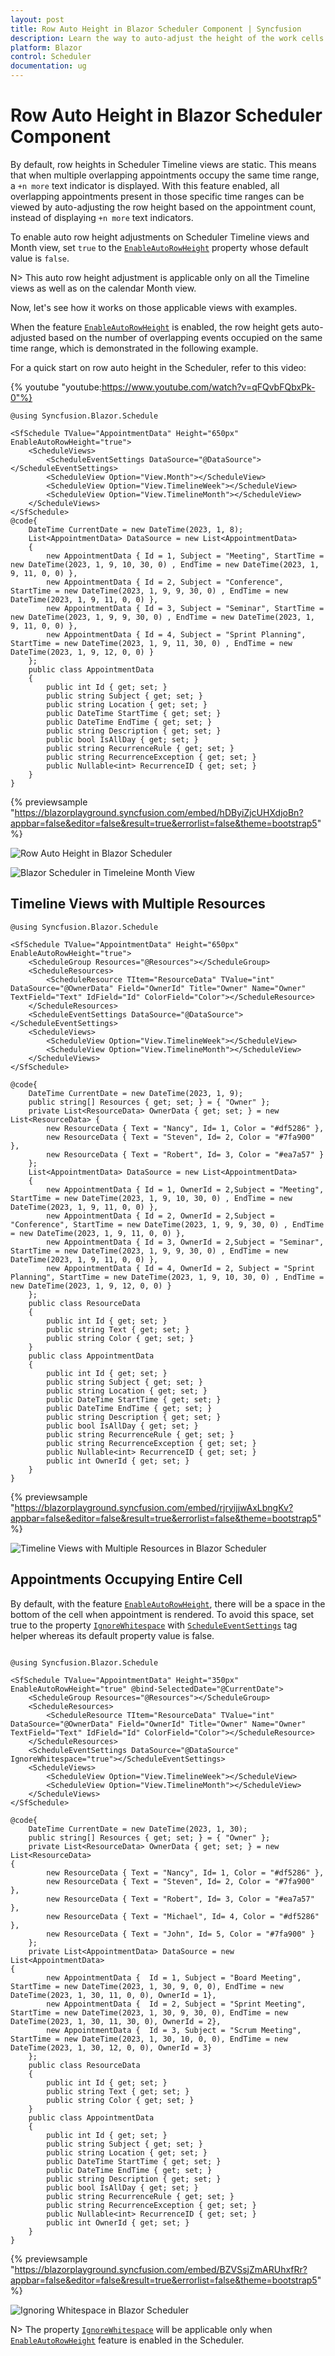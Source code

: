 ```yaml
---
layout: post
title: Row Auto Height in Blazor Scheduler Component | Syncfusion
description: Learn the way to auto-adjust the height of the work cells of Syncfusion Blazor Scheduler based on the number of events present in those time ranges.
platform: Blazor
control: Scheduler
documentation: ug
---
```


# Row Auto Height in Blazor Scheduler Component

By default, row heights in Scheduler Timeline views are static. This means that when multiple overlapping appointments occupy the same time range, a `+n more` text indicator is displayed. With this feature enabled, all overlapping appointments present in those specific time ranges can be viewed by auto-adjusting the row height based on the appointment count, instead of displaying `+n more` text indicators.

To enable auto row height adjustments on Scheduler Timeline views and Month view, set `true` to the [`EnableAutoRowHeight`](https://help.syncfusion.com/cr/blazor/Syncfusion.Blazor.Schedule.SfSchedule-1.html#Syncfusion_Blazor_Schedule_SfSchedule_1_EnableAutoRowHeight) property whose default value is `false`.

N> This auto row height adjustment is applicable only on all the Timeline views as well as on the calendar Month view.

Now, let's see how it works on those applicable views with examples.

When the feature [`EnableAutoRowHeight`](https://help.syncfusion.com/cr/blazor/Syncfusion.Blazor.Schedule.SfSchedule-1.html#Syncfusion_Blazor_Schedule_SfSchedule_1_EnableAutoRowHeight) is enabled, the row height gets auto-adjusted based on the number of overlapping events occupied on the same time range, which is demonstrated in the following example.

For a quick start on row auto height in the Scheduler, refer to this video:

{% youtube
"youtube:https://www.youtube.com/watch?v=qFQvbFQbxPk-0"%}

```cshtml
@using Syncfusion.Blazor.Schedule

<SfSchedule TValue="AppointmentData" Height="650px" EnableAutoRowHeight="true">
    <ScheduleViews>
        <ScheduleEventSettings DataSource="@DataSource"></ScheduleEventSettings>
        <ScheduleView Option="View.Month"></ScheduleView>
        <ScheduleView Option="View.TimelineWeek"></ScheduleView>
        <ScheduleView Option="View.TimelineMonth"></ScheduleView>
    </ScheduleViews>
</SfSchedule>
@code{
    DateTime CurrentDate = new DateTime(2023, 1, 8);
    List<AppointmentData> DataSource = new List<AppointmentData>
    {
        new AppointmentData { Id = 1, Subject = "Meeting", StartTime = new DateTime(2023, 1, 9, 10, 30, 0) , EndTime = new DateTime(2023, 1, 9, 11, 0, 0) },
        new AppointmentData { Id = 2, Subject = "Conference", StartTime = new DateTime(2023, 1, 9, 9, 30, 0) , EndTime = new DateTime(2023, 1, 9, 11, 0, 0) },
        new AppointmentData { Id = 3, Subject = "Seminar", StartTime = new DateTime(2023, 1, 9, 9, 30, 0) , EndTime = new DateTime(2023, 1, 9, 11, 0, 0) },
        new AppointmentData { Id = 4, Subject = "Sprint Planning", StartTime = new DateTime(2023, 1, 9, 11, 30, 0) , EndTime = new DateTime(2023, 1, 9, 12, 0, 0) }
    };
    public class AppointmentData
    {
        public int Id { get; set; }
        public string Subject { get; set; }
        public string Location { get; set; }
        public DateTime StartTime { get; set; }
        public DateTime EndTime { get; set; }
        public string Description { get; set; }
        public bool IsAllDay { get; set; }
        public string RecurrenceRule { get; set; }
        public string RecurrenceException { get; set; }
        public Nullable<int> RecurrenceID { get; set; }
    }
}
```
{% previewsample "https://blazorplayground.syncfusion.com/embed/hDByiZjcUHXdjoBn?appbar=false&editor=false&result=true&errorlist=false&theme=bootstrap5" %}

![Row Auto Height in Blazor Scheduler](images/blazor-scheduler-row-auto-height.png)

![Blazor Scheduler in Timeleine Month View](images/blazor-scheduler-timeline-month.png)

## Timeline Views with Multiple Resources

```cshtml
@using Syncfusion.Blazor.Schedule

<SfSchedule TValue="AppointmentData" Height="650px" EnableAutoRowHeight="true">
    <ScheduleGroup Resources="@Resources"></ScheduleGroup>
    <ScheduleResources>
        <ScheduleResource TItem="ResourceData" TValue="int" DataSource="@OwnerData" Field="OwnerId" Title="Owner" Name="Owner" TextField="Text" IdField="Id" ColorField="Color"></ScheduleResource>
    </ScheduleResources>
    <ScheduleEventSettings DataSource="@DataSource"></ScheduleEventSettings>
    <ScheduleViews>
        <ScheduleView Option="View.TimelineWeek"></ScheduleView>
        <ScheduleView Option="View.TimelineMonth"></ScheduleView>
    </ScheduleViews>
</SfSchedule>

@code{
    DateTime CurrentDate = new DateTime(2023, 1, 9);
    public string[] Resources { get; set; } = { "Owner" };
    private List<ResourceData> OwnerData { get; set; } = new List<ResourceData> {
        new ResourceData { Text = "Nancy", Id= 1, Color = "#df5286" },
        new ResourceData { Text = "Steven", Id= 2, Color = "#7fa900" },
        new ResourceData { Text = "Robert", Id= 3, Color = "#ea7a57" }
    };
    List<AppointmentData> DataSource = new List<AppointmentData>
    {
        new AppointmentData { Id = 1, OwnerId = 2,Subject = "Meeting", StartTime = new DateTime(2023, 1, 9, 10, 30, 0) , EndTime = new DateTime(2023, 1, 9, 11, 0, 0) },
        new AppointmentData { Id = 2, OwnerId = 2,Subject = "Conference", StartTime = new DateTime(2023, 1, 9, 9, 30, 0) , EndTime = new DateTime(2023, 1, 9, 11, 0, 0) },
        new AppointmentData { Id = 3, OwnerId = 2,Subject = "Seminar", StartTime = new DateTime(2023, 1, 9, 9, 30, 0) , EndTime = new DateTime(2023, 1, 9, 11, 0, 0) },
        new AppointmentData { Id = 4, OwnerId = 2, Subject = "Sprint Planning", StartTime = new DateTime(2023, 1, 9, 10, 30, 0) , EndTime = new DateTime(2023, 1, 9, 12, 0, 0) }
    };
    public class ResourceData
    {
        public int Id { get; set; }
        public string Text { get; set; }
        public string Color { get; set; }
    }
    public class AppointmentData
    {
        public int Id { get; set; }
        public string Subject { get; set; }
        public string Location { get; set; }
        public DateTime StartTime { get; set; }
        public DateTime EndTime { get; set; }
        public string Description { get; set; }
        public bool IsAllDay { get; set; }
        public string RecurrenceRule { get; set; }
        public string RecurrenceException { get; set; }
        public Nullable<int> RecurrenceID { get; set; }
        public int OwnerId { get; set; }
    }
}
```
{% previewsample "https://blazorplayground.syncfusion.com/embed/rjryijjwAxLbngKv?appbar=false&editor=false&result=true&errorlist=false&theme=bootstrap5" %}

![Timeline Views with Multiple Resources in Blazor Scheduler](images/blazor-scheduler-timeline-resource.png)

## Appointments Occupying Entire Cell

By default, with the feature [`EnableAutoRowHeight`](https://help.syncfusion.com/cr/blazor/Syncfusion.Blazor.Schedule.SfSchedule-1.html#Syncfusion_Blazor_Schedule_SfSchedule_1_EnableAutoRowHeight), there will be a space in the bottom of the cell when appointment is rendered. To avoid this space, set true to the property [`IgnoreWhitespace`](https://help.syncfusion.com/cr/blazor/Syncfusion.Blazor.Schedule.IScheduleEventSettings.html#Syncfusion_Blazor_Schedule_IScheduleEventSettings_IgnoreWhitespace) with [`ScheduleEventSettings`](https://help.syncfusion.com/cr/blazor/Syncfusion.Blazor.Schedule.IScheduleEventSettings.html) tag helper whereas its default property value is false.

```cshtml

@using Syncfusion.Blazor.Schedule

<SfSchedule TValue="AppointmentData" Height="350px" EnableAutoRowHeight="true" @bind-SelectedDate="@CurrentDate">
    <ScheduleGroup Resources="@Resources"></ScheduleGroup>
    <ScheduleResources>
        <ScheduleResource TItem="ResourceData" TValue="int" DataSource="@OwnerData" Field="OwnerId" Title="Owner" Name="Owner" TextField="Text" IdField="Id" ColorField="Color"></ScheduleResource>
    </ScheduleResources>
    <ScheduleEventSettings DataSource="@DataSource" IgnoreWhitespace="true"></ScheduleEventSettings>
    <ScheduleViews>
        <ScheduleView Option="View.TimelineWeek"></ScheduleView>
        <ScheduleView Option="View.TimelineMonth"></ScheduleView>
    </ScheduleViews>
</SfSchedule>

@code{
    DateTime CurrentDate = new DateTime(2023, 1, 30);
    public string[] Resources { get; set; } = { "Owner" };
    private List<ResourceData> OwnerData { get; set; } = new List<ResourceData>
{
        new ResourceData { Text = "Nancy", Id= 1, Color = "#df5286" },
        new ResourceData { Text = "Steven", Id= 2, Color = "#7fa900" },
        new ResourceData { Text = "Robert", Id= 3, Color = "#ea7a57" },
        new ResourceData { Text = "Michael", Id= 4, Color = "#df5286" },
        new ResourceData { Text = "John", Id= 5, Color = "#7fa900" }
    };
    private List<AppointmentData> DataSource = new List<AppointmentData>
{
        new AppointmentData {  Id = 1, Subject = "Board Meeting", StartTime = new DateTime(2023, 1, 30, 9, 0, 0), EndTime = new DateTime(2023, 1, 30, 11, 0, 0), OwnerId = 1},
        new AppointmentData {  Id = 2, Subject = "Sprint Meeting", StartTime = new DateTime(2023, 1, 30, 9, 30, 0), EndTime = new DateTime(2023, 1, 30, 11, 30, 0), OwnerId = 2},
        new AppointmentData {  Id = 3, Subject = "Scrum Meeting", StartTime = new DateTime(2023, 1, 30, 10, 0, 0), EndTime = new DateTime(2023, 1, 30, 12, 0, 0), OwnerId = 3}
    };
    public class ResourceData
    {
        public int Id { get; set; }
        public string Text { get; set; }
        public string Color { get; set; }
    }
    public class AppointmentData
    {
        public int Id { get; set; }
        public string Subject { get; set; }
        public string Location { get; set; }
        public DateTime StartTime { get; set; }
        public DateTime EndTime { get; set; }
        public string Description { get; set; }
        public bool IsAllDay { get; set; }
        public string RecurrenceRule { get; set; }
        public string RecurrenceException { get; set; }
        public Nullable<int> RecurrenceID { get; set; }
        public int OwnerId { get; set; }
    }
}
```
{% previewsample "https://blazorplayground.syncfusion.com/embed/BZVSsjZmARUhxfRr?appbar=false&editor=false&result=true&errorlist=false&theme=bootstrap5" %}

![Ignoring Whitespace in Blazor Scheduler](images/blazor-scheduler-ignore-whitespace.png)

N> The property [`IgnoreWhitespace`](https://help.syncfusion.com/cr/blazor/Syncfusion.Blazor.Schedule.IScheduleEventSettings.html#Syncfusion_Blazor_Schedule_IScheduleEventSettings_IgnoreWhitespace) will be applicable only when [`EnableAutoRowHeight`](https://help.syncfusion.com/cr/blazor/Syncfusion.Blazor.Schedule.SfSchedule-1.html#Syncfusion_Blazor_Schedule_SfSchedule_1_EnableAutoRowHeight) feature is enabled in the Scheduler.